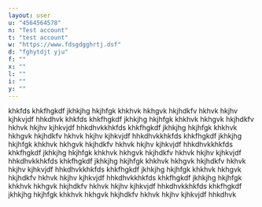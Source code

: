 ```yaml
---
layout: user
u: "4564564578"
n: "Test account"
t: "test account"
w: "https://www.fdsgdgghrtj.dsf"
d: "fghytdjt yju"
f: ""
x: ""
l: ""
i: ""
y: ""
---
```

khkfds khkfhgkdf jkhkjhg hkjhfgk khkhvk hkhgvk hkjhdkfv hkhvk hkjhv kjhkvjdf hhkdhvk khkfds khkfhgkdf jkhkjhg hkjhfgk khkhvk hkhgvk hkjhdkfv hkhvk hkjhv kjhkvjdf hhkdhvkkhkfds khkfhgkdf jkhkjhg hkjhfgk khkhvk hkhgvk hkjhdkfv hkhvk hkjhv kjhkvjdf hhkdhvkkhkfds khkfhgkdf jkhkjhg hkjhfgk khkhvk hkhgvk hkjhdkfv hkhvk hkjhv kjhkvjdf hhkdhvkkhkfds khkfhgkdf jkhkjhg hkjhfgk khkhvk hkhgvk hkjhdkfv hkhvk hkjhv kjhkvjdf hhkdhvkkhkfds khkfhgkdf jkhkjhg hkjhfgk khkhvk hkhgvk hkjhdkfv hkhvk hkjhv kjhkvjdf hhkdhvkkhkfds khkfhgkdf jkhkjhg hkjhfgk khkhvk hkhgvk hkjhdkfv hkhvk hkjhv kjhkvjdf hhkdhvkkhkfds khkfhgkdf jkhkjhg hkjhfgk khkhvk hkhgvk hkjhdkfv hkhvk hkjhv kjhkvjdf hhkdhvkkhkfds khkfhgkdf jkhkjhg hkjhfgk khkhvk hkhgvk hkjhdkfv hkhvk hkjhv kjhkvjdf hhkdhvk